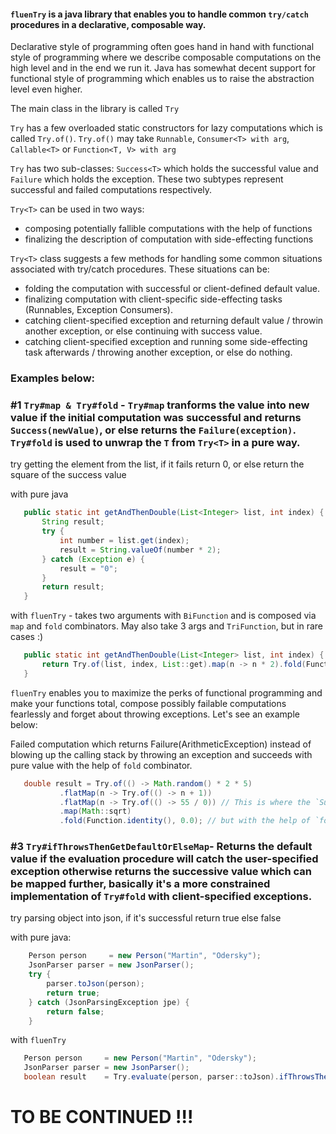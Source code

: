 #### `fluenTry` is a java library that enables you to handle common `try/catch` procedures in a declarative, composable way.

Declarative style of programming often goes hand in hand with functional style of programming where we describe composable computations on the high level
and in the end we run it. Java has somewhat decent support for functional style of programming which enables us to raise the abstraction level even higher.

The main class in the library is called `Try`

`Try` has a few overloaded static constructors for lazy computations which is called `Try.of()`.
`Try.of()` may take `Runnable`, `Consumer<T> with arg`, `Callable<T>` or `Function<T, V> with arg`

`Try` has two sub-classes: `Success<T>` which holds the successful value and `Failure` which holds the exception. These two subtypes represent successful and failed computations respectively.

`Try<T>` can be used in two ways:
  - composing potentially fallible computations with the help of functions
  - finalizing the description of computation with side-effecting functions

`Try<T>` class suggests a few methods for handling some common situations associated with try/catch procedures.
These situations can be:
 * folding the computation with successful or client-defined default value.
 * finalizing computation with client-specific side-effecting tasks (Runnables, Exception Consumers).
 * catching client-specified exception and returning default value / throwin another exception, or else continuing with success value.
 * catching client-specified exception and running some side-effecting task afterwards / throwing another exception, or else do nothing.

### Examples below: 

### #1 `Try#map & Try#fold` - `Try#map` tranforms the value into new value if the initial computation was successful and returns `Success(newValue)`, or else returns the `Failure(exception)`. `Try#fold` is used to unwrap the `T` from `Try<T>` in a pure way. 

try getting the element from the list, if it fails return 0, or else return the square of the success value

with pure java
```java
   public static int getAndThenDouble(List<Integer> list, int index) {
       String result;
       try {
           int number = list.get(index);
           result = String.valueOf(number * 2);
       } catch (Exception e) {
           result = "0";
       }
       return result;
   }
```

with `fluenTry` - takes two arguments with `BiFunction` and is composed via `map` and `fold` combinators. May also take 3 args and `TriFunction`, but in rare cases :)
```java
   public static int getAndThenDouble(List<Integer> list, int index) {
       return Try.of(list, index, List::get).map(n -> n * 2).fold(Function.identity(), 0);
   }
```

`fluenTry` enables you to maximize the perks of functional programming and make your functions total, compose possibly failable computations fearlessly and forget about throwing exceptions. Let's see an example below:

Failed computation which returns Failure(ArithmeticException) instead of blowing up the calling stack by throwing an exception and succeeds with pure value with the help of `fold` combinator.
```java
   double result = Try.of(() -> Math.random() * 2 * 5)
           .flatMap(n -> Try.of(() -> n + 1))
           .flatMap(n -> Try.of(() -> 55 / 0)) // This is where the `Success` turns into `Failure`
           .map(Math::sqrt)
           .fold(Function.identity(), 0.0); // but with the help of `fold` combinator we turn that into pure value (0.0)
```

### #3 `Try#ifThrowsThenGetDefaultOrElseMap`- Returns the default value if the evaluation procedure will catch the user-specified exception otherwise returns the successive value which can be mapped further, basically it's a more constrained implementation of `Try#fold` with client-specified exceptions.

try parsing object into json, if it's successful return true else false

with pure java:
```java
    Person person     = new Person("Martin", "Odersky");
    JsonParser parser = new JsonParser();
    try {
        parser.toJson(person);
        return true;
    } catch (JsonParsingException jpe) {
        return false;
    }
```
with `fluenTry`
```java
   Person person     = new Person("Martin", "Odersky");
   JsonParser parser = new JsonParser();
   boolean result    = Try.evaluate(person, parser::toJson).ifThrowsThenGetDefaultOrElseMap(p -> true, false, JsonParsingException.class);
```

# TO BE CONTINUED !!!




